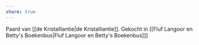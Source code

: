```yaml
---
share: true
---
```

Paard van [[de Kristalliantie|de Kristalliantie]]. 
Gekocht in [[Fluf Langoor en Betty's Boekenbus|Fluf Langoor en Betty's Boekenbus]]]
